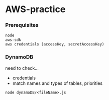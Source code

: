 # AWS-practice

### Prerequisites

```
node
aws-sdk
aws credentials (accessKey, secretAccessKey)
```



### DynamoDB

need to check...

* credentials
* match names and types of tables, priorities 

```
node dynamoDB/<fileName>.js
```

